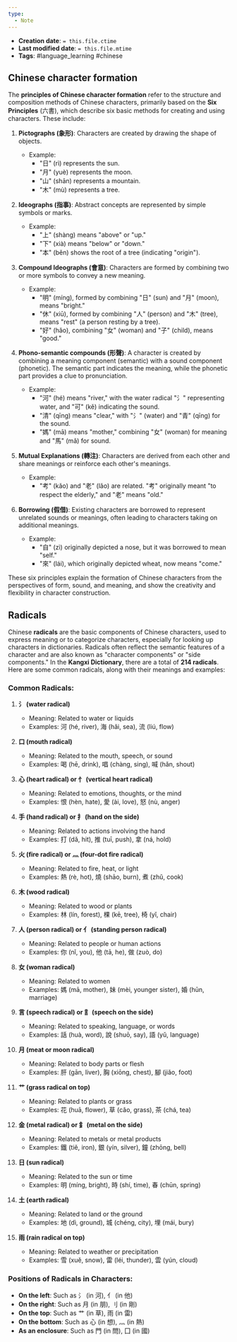 ```yaml
---
type:
  - Note
---
```


* **Creation date**: `= this.file.ctime`
* **Last modified date**: `= this.file.mtime`
* **Tags**: #language_learning #chinese 

## Chinese character formation

The **principles of Chinese character formation** refer to the structure and composition methods of Chinese characters, primarily based on the **Six Principles** (六書), which describe six basic methods for creating and using characters. These include:

1. **Pictographs (象形)**: Characters are created by drawing the shape of objects.
    - Example:
        - "日" (rì) represents the sun.
        - "月" (yuè) represents the moon.
        - "山" (shān) represents a mountain.
        - "木" (mù) represents a tree.
          
2. **Ideographs (指事)**: Abstract concepts are represented by simple symbols or marks.
    - Example:
        - "上" (shàng) means "above" or "up."
        - "下" (xià) means "below" or "down."
        - "本" (běn) shows the root of a tree (indicating "origin").
          
3. **Compound Ideographs (會意)**: Characters are formed by combining two or more symbols to convey a new meaning.
    - Example:
        - "明" (míng), formed by combining "日" (sun) and "月" (moon), means "bright."
        - "休" (xiū), formed by combining "人" (person) and "木" (tree), means "rest" (a person resting by a tree).
        - "好" (hǎo), combining "女" (woman) and "子" (child), means "good."
          
4. **Phono-semantic compounds (形聲)**: A character is created by combining a meaning component (semantic) with a sound component (phonetic). The semantic part indicates the meaning, while the phonetic part provides a clue to pronunciation.
    - Example:
        - "河" (hé) means "river," with the water radical "氵" representing water, and "可" (kě) indicating the sound.
        - "清" (qīng) means "clear," with "氵" (water) and "青" (qīng) for the sound.
        - "媽" (mā) means "mother," combining "女" (woman) for meaning and "馬" (mǎ) for sound.
          
5. **Mutual Explanations (轉注)**: Characters are derived from each other and share meanings or reinforce each other's meanings.
    - Example:
        - "考" (kǎo) and "老" (lǎo) are related. "考" originally meant "to respect the elderly," and "老" means "old."
          
6. **Borrowing (假借)**: Existing characters are borrowed to represent unrelated sounds or meanings, often leading to characters taking on additional meanings.
    - Example:
        - "自" (zì) originally depicted a nose, but it was borrowed to mean "self."
        - "來" (lái), which originally depicted wheat, now means "come."

These six principles explain the formation of Chinese characters from the perspectives of form, sound, and meaning, and show the creativity and flexibility in character construction.

## Radicals

Chinese **radicals** are the basic components of Chinese characters, used to express meaning or to categorize characters, especially for looking up characters in dictionaries. Radicals often reflect the semantic features of a character and are also known as "character components" or "side components." In the **Kangxi Dictionary**, there are a total of **214 radicals**. Here are some common radicals, along with their meanings and examples:

### Common Radicals:

1. **氵 (water radical)**
    - Meaning: Related to water or liquids
    - Examples: 河 (hé, river), 海 (hǎi, sea), 流 (liú, flow)
      
2. **口 (mouth radical)**
    - Meaning: Related to the mouth, speech, or sound
    - Examples: 喝 (hē, drink), 唱 (chàng, sing), 喊 (hǎn, shout)
      
3. **心 (heart radical) or 忄 (vertical heart radical)**
    - Meaning: Related to emotions, thoughts, or the mind
    - Examples: 恨 (hèn, hate), 愛 (ài, love), 怒 (nù, anger)
      
4. **手 (hand radical) or 扌 (hand on the side)**
    - Meaning: Related to actions involving the hand
    - Examples: 打 (dǎ, hit), 推 (tuī, push), 拿 (ná, hold)
      
5. **火 (fire radical) or 灬 (four-dot fire radical)**
    - Meaning: Related to fire, heat, or light
    - Examples: 熱 (rè, hot), 燒 (shāo, burn), 煮 (zhǔ, cook)
      
6. **木 (wood radical)**
    - Meaning: Related to wood or plants
    - Examples: 林 (lín, forest), 棵 (kē, tree), 椅 (yǐ, chair)
      
7. **人 (person radical) or 亻 (standing person radical)**
    - Meaning: Related to people or human actions
    - Examples: 你 (nǐ, you), 他 (tā, he), 做 (zuò, do)
      
8. **女 (woman radical)**
    - Meaning: Related to women
    - Examples: 媽 (mā, mother), 妹 (mèi, younger sister), 婚 (hūn, marriage)
      
9. **言 (speech radical) or 訁 (speech on the side)**    
    - Meaning: Related to speaking, language, or words
    - Examples: 話 (huà, word), 說 (shuō, say), 語 (yǔ, language)
      
10. **月 (meat or moon radical)**
    - Meaning: Related to body parts or flesh
    - Examples: 肝 (gān, liver), 胸 (xiōng, chest), 腳 (jiǎo, foot)
      
11. **艹 (grass radical on top)**
    - Meaning: Related to plants or grass
    - Examples: 花 (huā, flower), 草 (cǎo, grass), 茶 (chá, tea)
      
12. **金 (metal radical) or 釒 (metal on the side)**
    - Meaning: Related to metals or metal products
    - Examples: 鐵 (tiě, iron), 銀 (yín, silver), 鐘 (zhōng, bell)
      
13. **日 (sun radical)**
    - Meaning: Related to the sun or time
    - Examples: 明 (míng, bright), 時 (shí, time), 春 (chūn, spring)
      
14. **土 (earth radical)**
    - Meaning: Related to land or the ground
    - Examples: 地 (dì, ground), 城 (chéng, city), 埋 (mái, bury)
      
15. **雨 (rain radical on top)**
    - Meaning: Related to weather or precipitation
    - Examples: 雪 (xuě, snow), 雷 (léi, thunder), 雲 (yún, cloud)

### Positions of Radicals in Characters:

- **On the left**: Such as 氵 (in 河), 亻 (in 他)
- **On the right**: Such as 月 (in 朋), 刂 (in 剛)
- **On the top**: Such as 艹 (in 草), 雨 (in 雷)
- **On the bottom**: Such as 心 (in 想), 灬 (in 熱)
- **As an enclosure**: Such as 門 (in 問), 囗 (in 國)